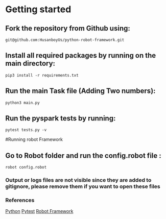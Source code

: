 # Getting started 

## Fork the repository from Github using: 

```
git@github.com:HusanboyUs/python-robot-framework.git
```

## Install all required packages by running on the main directory:

```
pip3 install -r requirements.txt
```

## Run the main Task file (Adding Two numbers):

```
python3 main.py
```

## Run the pyspark tests by running:

```
pytest tests.py -v
```
#Running robot Framework 

## Go to Robot folder and run the config.robot file  : 

```
robot config.robot
```
### Output or logs files are not visible since they are added to gitignore, please remove them if you want to open these files
### References
[Python](https://www.python.org/)
[Pytest](https://docs.pytest.org/en/7.4.x/)
[Robot Framework](https://robotframework.org/)


